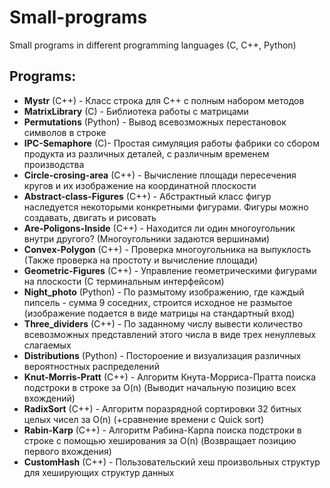 # Small-programs
Small programs in different programming languages (C, C++, Python)
## Programs:  
- **Mystr** (C++) - Класс строка для C++ с полным набором методов
- **MatrixLibrary** (C) - Библиотека работы с матрицами
- **Permutations** (Python) - Вывод всевозможных перестановок символов в строке
- **IPC-Semaphore** (C)- Простая симуляция работы фабрики со сбором продукта из различных деталей, с различным временем производства
- **Circle-crosing-area** (C++) - Вычисление площади пересечения кругов и их изображение на координатной плоскости
- **Abstract-class-Figures** (C++) - Абстрактный класс фигур наследуется некоторыми конкретными фигурами. Фигуры можно создавать, двигать и рисовать
- **Are-Poligons-Inside** (C++) - Находится ли один многоугольник внутри другого? (Многоугольники задаются вершинами)
- **Convex-Polygon** (C++) - Проверка многоугольника на выпуклость (Также проверка на простоту и вычисление площади)
- **Geometric-Figures** (C++) - Управление геометрическими фигурами на плоскости (С терминальным интерфейсом)
- **Night_photo** (Python) - По размытому изображению, где каждый пипсель - сумма 9 соседних, строится исходное не размытое (изображение подается в виде матрицы на стандартный вход) 
- **Three_dividers** (C++) - По заданному числу вывести количество всевозможных представлений этого числа в виде трех ненуллевых слагаемых
- **Distributions** (Python) - Постороение и визуализация различных вероятностных распределений
- **Knut-Morris-Pratt** (C++) - Алгоритм Кнута-Морриса-Пратта поиска подстроки в строке за O(n) (Выводит начальную позицию всех вхождений)
- **RadixSort** (C++) - Алгоритм поразрядной сортировки 32 битных целых чисел за O(n) (+сравнение времени с Quick sort)
- **Rabin-Karp** (C++) - Алгоритм Рабина-Карпа поиска подстроки в строке с помощью хеширования за O(n) (Возвращает позицию первого вхождения)
- **CustomHash** (C++) - Пользовательский хеш произвольных структур для хеширующих структур данных